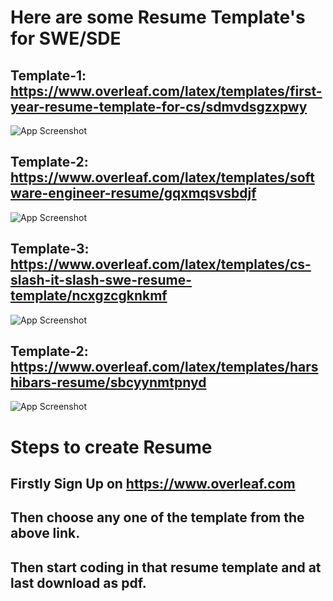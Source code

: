 # Here are some Resume Template's for SWE/SDE


## Template-1: https://www.overleaf.com/latex/templates/first-year-resume-template-for-cs/sdmvdsgzxpwy
![App Screenshot](https://writelatex.s3.amazonaws.com/published_ver/11447.jpeg?X-Amz-Expires=14400&X-Amz-Date=20230210T171637Z&X-Amz-Algorithm=AWS4-HMAC-SHA256&X-Amz-Credential=AKIAWJBOALPNFPV7PVH5/20230210/us-east-1/s3/aws4_request&X-Amz-SignedHeaders=host&X-Amz-Signature=38a779a44bdd6c8b1c7f226d813cf39d83d865ad9ff4f2d8fa01cd76ae533d23)

## Template-2: https://www.overleaf.com/latex/templates/software-engineer-resume/gqxmqsvsbdjf
![App Screenshot](https://writelatex.s3.amazonaws.com/published_ver/6461.jpeg?X-Amz-Expires=14400&X-Amz-Date=20230210T172048Z&X-Amz-Algorithm=AWS4-HMAC-SHA256&X-Amz-Credential=AKIAWJBOALPNFPV7PVH5/20230210/us-east-1/s3/aws4_request&X-Amz-SignedHeaders=host&X-Amz-Signature=52e2965cb2a37183ecfa246085841e5d1f84bc31c6172f23403201143d94a11a)

## Template-3: https://www.overleaf.com/latex/templates/cs-slash-it-slash-swe-resume-template/ncxgzcgknkmf
![App Screenshot](https://writelatex.s3.amazonaws.com/published_ver/22185.jpeg?X-Amz-Expires=14400&X-Amz-Date=20230210T172148Z&X-Amz-Algorithm=AWS4-HMAC-SHA256&X-Amz-Credential=AKIAWJBOALPNFPV7PVH5/20230210/us-east-1/s3/aws4_request&X-Amz-SignedHeaders=host&X-Amz-Signature=5111874d0848a842421e517dd80e43932d3554dc255ba42524c0812425d00b81)

## Template-2: https://www.overleaf.com/latex/templates/harshibars-resume/sbcyynmtpnyd
![App Screenshot](https://writelatex.s3.amazonaws.com/published_ver/21314.jpeg?X-Amz-Expires=14400&X-Amz-Date=20230210T172240Z&X-Amz-Algorithm=AWS4-HMAC-SHA256&X-Amz-Credential=AKIAWJBOALPNFPV7PVH5/20230210/us-east-1/s3/aws4_request&X-Amz-SignedHeaders=host&X-Amz-Signature=440cb77e624ebf4476953ddfd6f74f0f8b892e8f091152cb638a15b1212a7f7f)


# Steps to create Resume 

## Firstly Sign Up on https://www.overleaf.com
## Then choose any one of the template from the above link.
## Then start coding in that resume template and at last download as pdf.

